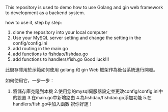 This repository is used to demo how to use Golang and gin web framework to development as a backend system.

how to use it, step by step:
1. clone the repository into your local computer
2. Use your MySQL server setting and change the setting in the config/config.ini
3. add routing in the main.go
4. add functions to fishdao/fishdao.go
5. add functions to handlers/fish.go
Good luck!!!

此儲存庫用於示範如何使用 golang 和 gin Web 框架作為後台系統進行開發。

如何使用它，一步一步：
1. 將儲存庫克隆到本機
2.使用您的mysql伺服器設定並更改config/config.ini中的設置
3.在main.go中新增路由
4.為fishdao/fishdao.go添加功能
5.在handlers/fish.go中加入函數
祝你好運！
